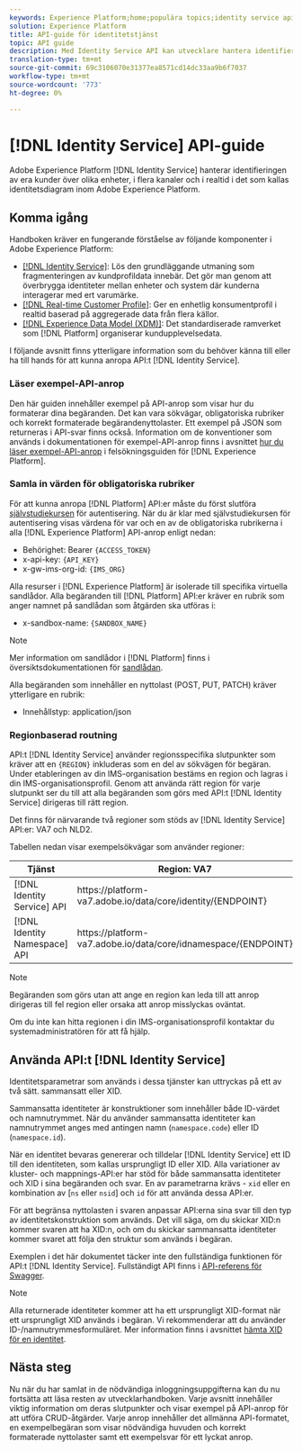 ```yaml
---
keywords: Experience Platform;home;populära topics;identity service api;identity service developguide;region
solution: Experience Platform
title: API-guide för identitetstjänst
topic: API guide
description: Med Identity Service API kan utvecklare hantera identifieringen av era kunder i realtid över olika enheter, kanaler och nära nog alla kanaler med hjälp av identitetsdiagram i Adobe Experience Platform. Följ den här vägledningen när du vill lära dig hur du utför nyckelåtgärder med API:t.
translation-type: tm+mt
source-git-commit: 69c3106070e31377ea8571cd14dc33aa9b6f7037
workflow-type: tm+mt
source-wordcount: '773'
ht-degree: 0%

---
```



# [!DNL Identity Service] API-guide

Adobe Experience Platform [!DNL Identity Service] hanterar identifieringen av era kunder över olika enheter, i flera kanaler och i realtid i det som kallas identitetsdiagram inom Adobe Experience Platform.

## Komma igång

Handboken kräver en fungerande förståelse av följande komponenter i Adobe Experience Platform:

- [[!DNL Identity Service]](../home.md): Lös den grundläggande utmaning som fragmenteringen av kundprofildata innebär. Det gör man genom att överbrygga identiteter mellan enheter och system där kunderna interagerar med ert varumärke.
- [[!DNL Real-time Customer Profile]](../../profile/home.md): Ger en enhetlig konsumentprofil i realtid baserad på aggregerade data från flera källor.
- [[!DNL Experience Data Model (XDM)]](../../xdm/home.md): Det standardiserade ramverket som  [!DNL Platform] organiserar kundupplevelsedata.

I följande avsnitt finns ytterligare information som du behöver känna till eller ha till hands för att kunna anropa API:t [!DNL Identity Service].

### Läser exempel-API-anrop

Den här guiden innehåller exempel på API-anrop som visar hur du formaterar dina begäranden. Det kan vara sökvägar, obligatoriska rubriker och korrekt formaterade begärandenyttolaster. Ett exempel på JSON som returneras i API-svar finns också. Information om de konventioner som används i dokumentationen för exempel-API-anrop finns i avsnittet [hur du läser exempel-API-anrop](../../landing/troubleshooting.md#how-do-i-format-an-api-request) i felsökningsguiden för [!DNL Experience Platform].

### Samla in värden för obligatoriska rubriker

För att kunna anropa [!DNL Platform] API:er måste du först slutföra [självstudiekursen](https://www.adobe.com/go/platform-api-authentication-en) för autentisering. När du är klar med självstudiekursen för autentisering visas värdena för var och en av de obligatoriska rubrikerna i alla [!DNL Experience Platform] API-anrop enligt nedan:

- Behörighet: Bearer `{ACCESS_TOKEN}`
- x-api-key: `{API_KEY}`
- x-gw-ims-org-id: `{IMS_ORG}`

Alla resurser i [!DNL Experience Platform] är isolerade till specifika virtuella sandlådor. Alla begäranden till [!DNL Platform] API:er kräver en rubrik som anger namnet på sandlådan som åtgärden ska utföras i:

- x-sandbox-name: `{SANDBOX_NAME}`

>[!NOTE]
>
>Mer information om sandlådor i [!DNL Platform] finns i översiktsdokumentationen för [sandlådan](../../sandboxes/home.md).

Alla begäranden som innehåller en nyttolast (POST, PUT, PATCH) kräver ytterligare en rubrik:

- Innehållstyp: application/json

### Regionbaserad routning

API:t [!DNL Identity Service] använder regionsspecifika slutpunkter som kräver att en `{REGION}` inkluderas som en del av sökvägen för begäran. Under etableringen av din IMS-organisation bestäms en region och lagras i din IMS-organisationsprofil. Genom att använda rätt region för varje slutpunkt ser du till att alla begäranden som görs med API:t [!DNL Identity Service] dirigeras till rätt region.

Det finns för närvarande två regioner som stöds av [!DNL Identity Service] API:er: VA7 och NLD2.

Tabellen nedan visar exempelsökvägar som använder regioner:

| Tjänst | Region: VA7 | Region: NLD2 |
| ------ | -------- |--------- |
| [!DNL Identity Service] API | https://</span>platform-va7.adobe.</span>io/data/core/identity/{ENDPOINT} | https://</span>platform-nld2.adobe.</span>io/data/core/identity/{ENDPOINT} |
| [!DNL Identity Namespace] API | https://</span>platform-va7.adobe.</span>io/data/core/idnamespace/{ENDPOINT} | https://</span>platform-nld2.adobe.</span>io/data/core/idnamespace{ENDPOINT} |

>[!NOTE]
>
>Begäranden som görs utan att ange en region kan leda till att anrop dirigeras till fel region eller orsaka att anrop misslyckas oväntat.

Om du inte kan hitta regionen i din IMS-organisationsprofil kontaktar du systemadministratören för att få hjälp.

## Använda API:t [!DNL Identity Service]

Identitetsparametrar som används i dessa tjänster kan uttryckas på ett av två sätt. sammansatt eller XID.

Sammansatta identiteter är konstruktioner som innehåller både ID-värdet och namnutrymmet. När du använder sammansatta identiteter kan namnutrymmet anges med antingen namn (`namespace.code`) eller ID (`namespace.id`).

När en identitet bevaras genererar och tilldelar [!DNL Identity Service] ett ID till den identiteten, som kallas ursprungligt ID eller XID. Alla variationer av kluster- och mappnings-API:er har stöd för både sammansatta identiteter och XID i sina begäranden och svar. En av parametrarna krävs - `xid` eller en kombination av [`ns` eller `nsid`] och `id` för att använda dessa API:er.

För att begränsa nyttolasten i svaren anpassar API:erna sina svar till den typ av identitetskonstruktion som används. Det vill säga, om du skickar XID:n kommer svaren att ha XID:n, och om du skickar sammansatta identiteter kommer svaret att följa den struktur som används i begäran.

Exemplen i det här dokumentet täcker inte den fullständiga funktionen för API:t [!DNL Identity Service]. Fullständigt API finns i [API-referens för Swagger](https://www.adobe.io/apis/experienceplatform/home/api-reference.html#!acpdr/swagger-specs/id-service-api.yaml).

>[!NOTE]
>
>Alla returnerade identiteter kommer att ha ett ursprungligt XID-format när ett ursprungligt XID används i begäran. Vi rekommenderar att du använder ID-/namnutrymmesformuläret. Mer information finns i avsnittet [hämta XID för en identitet](./create-custom-namespace.md).

## Nästa steg

Nu när du har samlat in de nödvändiga inloggningsuppgifterna kan du nu fortsätta att läsa resten av utvecklarhandboken. Varje avsnitt innehåller viktig information om deras slutpunkter och visar exempel på API-anrop för att utföra CRUD-åtgärder. Varje anrop innehåller det allmänna API-formatet, en exempelbegäran som visar nödvändiga huvuden och korrekt formaterade nyttolaster samt ett exempelsvar för ett lyckat anrop.
